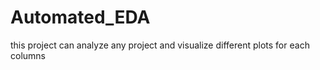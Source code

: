# Automated_EDA
this project can analyze any project and visualize different plots for each columns
